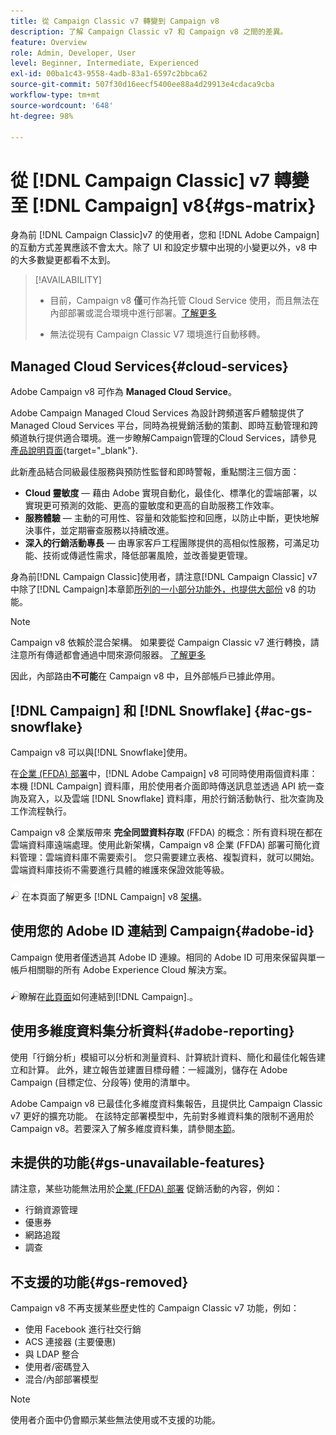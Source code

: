```yaml
---
title: 從 Campaign Classic v7 轉變到 Campaign v8
description: 了解 Campaign Classic v7 和 Campaign v8 之間的差異。
feature: Overview
role: Admin, Developer, User
level: Beginner, Intermediate, Experienced
exl-id: 00ba1c43-9558-4adb-83a1-6597c2bbca62
source-git-commit: 507f30d16eecf5400ee88a4d29913e4cdaca9cba
workflow-type: tm+mt
source-wordcount: '648'
ht-degree: 98%

---
```


# 從 [!DNL Campaign Classic] v7 轉變至 [!DNL Campaign] v8{#gs-matrix}

身為前 [!DNL Campaign Classic]v7 的使用者，您和 [!DNL Adobe Campaign] 的互動方式差異應該不會太大。除了 UI 和設定步驟中出現的小變更以外，v8 中的大多數變更都看不太到。

>[!AVAILABILITY]
>
>* 目前，Campaign v8 **僅**&#x200B;可作為托管 Cloud Service 使用，而且無法在內部部署或混合環境中進行部署。[了解更多](#cloud-services)
>
>* 無法從現有 Campaign Classic V7 環境進行自動移轉。



## Managed Cloud Services{#cloud-services}

Adobe Campaign v8 可作為 **Managed Cloud Service**。 

Adobe Campaign Managed Cloud Services 為設計跨頻道客戶體驗提供了 Managed Cloud Services 平台，同時為視覺銷活動的策劃、即時互動管理和跨頻道執行提供適合環境。進一步瞭解Campaign管理的Cloud Services，請參見 [產品說明頁面](https://helpx.adobe.com/tw/legal/product-descriptions/adobe-campaign-managed-cloud-services.html){target="_blank"}.

此新產品結合同級最佳服務與預防性監督和即時警報，重點關注三個方面：

* **Cloud 靈敏度** — 藉由 Adobe 實現自動化，最佳化、標準化的雲端部署，以實現更可預測的效能、更高的靈敏度和更高的自助服務工作效率。
* **服務體驗** — 主動的可用性、容量和效能監控和回應，以防止中斷，更快地解決事件，並定期審查服務以持續改進。
* **深入的行銷活動專長** — 由專家客戶工程團隊提供的高相似性服務，可滿足功能、技術或傳遞性需求，降低部署風險，並改善變更管理。

身為前[!DNL Campaign Classic]使用者，請注意[!DNL Campaign Classic] v7 中除了[!DNL Campaign]本章節[所列的一小部分功能外，也提供大部份](#gs-removed) v8 的功能。 

>[!NOTE]
>
> Campaign v8 依賴於混合架構。 如果要從 Campaign Classic v7 進行轉換，請注意所有傳遞都會通過中間來源伺服器。 [了解更多](../architecture/architecture.md)
>
> 因此，內部路由&#x200B;**不可能**&#x200B;在 Campaign v8 中，且外部帳戶已據此停用。


## [!DNL Campaign] 和 [!DNL Snowflake] {#ac-gs-snowflake}

Campaign v8 可以與[!DNL Snowflake]使用。 

在[企業 (FFDA) 部署](../architecture/enterprise-deployment.md)中，[!DNL Adobe Campaign] v8 可同時使用兩個資料庫：本機 [!DNL Campaign] 資料庫，用於使用者介面即時傳送訊息並透過 API 統一查詢及寫入，以及雲端 [!DNL Snowflake] 資料庫，用於行銷活動執行、批次查詢及工作流程執行。

Campaign v8 企業版帶來 **完全同盟資料存取** (FFDA) 的概念：所有資料現在都在雲端資料庫遠端處理。使用此新架構，Campaign v8 企業 (FFDA) 部署可簡化資料管理：雲端資料庫不需要索引。 您只需要建立表格、複製資料，就可以開始。雲端資料庫技術不需要進行具體的維護來保證效能等級。

![](../assets/do-not-localize/glass.png) 在本頁面了解更多 [!DNL Campaign] v8 [架構](../architecture/architecture.md)。


## 使用您的 Adobe ID 連結到 Campaign{#adobe-id}

Campaign 使用者僅透過其 Adobe ID 連線。相同的 Adobe ID 可用來保留與單一帳戶相關聯的所有 Adobe Experience Cloud 解決方案。

![](../assets/do-not-localize/glass.png)瞭解在[此頁面](connect.md)如何連結到[!DNL Campaign].。

## 使用多維度資料集分析資料{#adobe-reporting}

使用「行銷分析」模組可以分析和測量資料、計算統計資料、簡化和最佳化報告建立和計算。 此外，建立報告並建置目標母體：一經識別，儲存在 Adobe Campaign (目標定位、分段等) 使用的清單中。

Adobe Campaign v8 已最佳化多維度資料集報告，且提供比 Campaign Classic v7 更好的擴充功能。 在該特定部署模型中，先前對多維資料集的限制不適用於 Campaign v8。若要深入了解多維度資料集，請參閱[本節](../../v8/reporting/gs-cubes.md)。

## 未提供的功能{#gs-unavailable-features}

請注意，某些功能無法用於[企業 (FFDA) 部署](../architecture/enterprise-deployment.md) 促銷活動的內容，例如：

* 行銷資源管理
* 優惠券
* 網路追蹤
* 調查

## 不支援的功能{#gs-removed}

Campaign v8 不再支援某些歷史性的 Campaign Classic v7 功能，例如：

* 使用 Facebook 進行社交行銷
* ACS 連接器 (主要優惠)
* 與 LDAP 整合
* 使用者/密碼登入
* 混合/內部部署模型


>[!NOTE]
>
>使用者介面中仍會顯示某些無法使用或不支援的功能。
